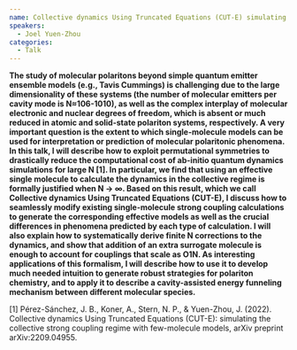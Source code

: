 ```yaml
---
name: Collective dynamics Using Truncated Equations (CUT-E) simulating the collective strong coupling regime with few-molecule models
speakers:
  - Joel Yuen-Zhou
categories:
  - Talk
---
```

**The study of molecular polaritons beyond simple quantum emitter ensemble models (e.g., Tavis Cummings) is challenging due to the large dimensionality of these systems (the number of molecular emitters per cavity mode is N≈106-1010), as well as the complex interplay of molecular electronic and nuclear degrees of freedom, which is absent or much reduced in atomic and solid-state polariton systems, respectively. A very important question is the extent to which single-molecule models can be used for interpretation or prediction of molecular polaritonic phenomena. In this talk, I will describe how to exploit permutational symmetries to drastically reduce the computational cost of ab-initio quantum dynamics simulations for large N [1]. In particular, we find that using an effective single molecule to calculate the dynamics in the collective regime is formally justified when N → ∞. Based on this result, which we call Collective dynamics Using Truncated Equations (CUT-E), I discuss how to seamlessly modify existing single-molecule strong coupling calculations to generate the corresponding effective models as well as the crucial differences in phenomena predicted by each type of calculation. I will also explain how to systematically derive finite N corrections to the dynamics, and show that addition of an extra surrogate molecule is enough to account for couplings that scale as O1N. As interesting applications of this formalism, I will describe how to use it to develop much needed intuition to generate robust strategies for polariton chemistry, and to apply it to describe a cavity-assisted energy funneling mechanism between different molecular species.**

[1] Pérez-Sánchez, J. B., Koner, A., Stern, N. P., & Yuen-Zhou, J. (2022). Collective dynamics Using Truncated Equations (CUT-E): simulating the collective strong coupling regime with few-molecule models, arXiv preprint arXiv:2209.04955. 